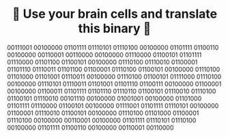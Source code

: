 
<h1 align="center", font-size="bold">
🧩 Use your brain cells and translate this binary 🧩
</h1>
00111001 00100000 01101111 01110101 01110100 00100000 01101111 01100110 00100000 00110001 00110000 00100000 01110000 01100101 01101111 01110000 01101100 01100101 00100000 01110100 01110010 01100001 01101110 01110011 01101100 01100001 01110100 01100101 00100000 01110100 01101000 01101001 01110011 00100000 01110100 01100101 01111000 01110100 00100000 01110101 01110011 01101001 01101110 01100111 00100000 01100001 00100000 01100011 01101111 01101110 01110110 01100101 01110010 01110100 01100101 01110010 00101110 00100000 01001001 00100000 01101000 01101111 01110000 01100101 00100000 01111001 01101111 01110101 00100000 01100001 01110010 01100101 00100000 01110100 01101000 01100001 01110100 00100000 00110001 00100000 01101111 01110101 01110100 00100000 01101111 01100110 00100000 00110001 00110000

<!---
matiwan3/matiwan3 is a ✨ special ✨ repository because its `README.md` (this file) appears on your GitHub profile.
You can click the Preview link to take a look at your changes.
--->
